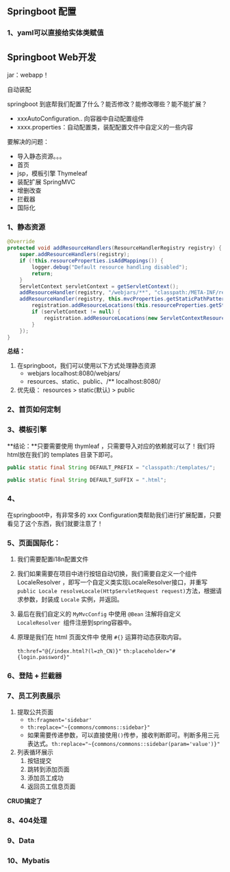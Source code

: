 ## Springboot 配置

### 1、yaml可以直接给实体类赋值



## Springboot Web开发

jar：webapp！

自动装配

springboot 到底帮我们配置了什么？能否修改？能修改哪些？能不能扩展？

- xxxAutoConfiguration.. 向容器中自动配置组件
- xxxx.properties：自动配置类，装配配置文件中自定义的一些内容



要解决的问题：

- 导入静态资源。。。
- 首页
- jsp，模板引擎 Thymeleaf
- 装配扩展 SpringMVC
- 增删改查
- 拦截器
- 国际化

### 1、静态资源

```java
@Override
protected void addResourceHandlers(ResourceHandlerRegistry registry) {
    super.addResourceHandlers(registry);
    if (!this.resourceProperties.isAddMappings()) {
        logger.debug("Default resource handling disabled");
        return;
    }
    ServletContext servletContext = getServletContext();
    addResourceHandler(registry, "/webjars/**", "classpath:/META-INF/resources/webjars/");
    addResourceHandler(registry, this.mvcProperties.getStaticPathPattern(), (registration) -> {
        registration.addResourceLocations(this.resourceProperties.getStaticLocations());
        if (servletContext != null) {
            registration.addResourceLocations(new ServletContextResource(servletContext, SERVLET_LOCATION));
        }
    });
}
```



**总结：**

1. 在springboot，我们可以使用以下方式处理静态资源
   - webjars	localhost:8080/webjars/
   - resources、static、public、/**        localhost:8080/
2. 优先级： resources > static(默认) > public



### 2、首页如何定制



### 3、模板引擎

**结论：**只要需要使用 thymleaf ，只需要导入对应的依赖就可以了！我们将html放在我们的 templates 目录下即可。

```java
public static final String DEFAULT_PREFIX = "classpath:/templates/";

public static final String DEFAULT_SUFFIX = ".html";
```



### 4、

在springboot中，有非常多的 xxx Configuration类帮助我们进行扩展配置，只要看见了这个东西，我们就要注意了！

### 5、页面国际化：

1. 我们需要配置i18n配置文件

2. 我们如果需要在项目中进行按钮自动切换，我们需要自定义一个组件 LocaleResolver ，即写一个自定义类实现LocaleResolver接口，并重写`public Locale resolveLocale(HttpServletRequest request)`方法，根据请求参数，封装成 `Locale` 实例，并返回。

3. 最后在我们自定义的 `MyMvcConfig` 中使用 `@Bean` 注解将自定义`LocaleResolver `组件注册到spring容器中。

4. 原理是我们在 html 页面文件中 使用 `#{}` 运算符动态获取内容。

   `th:href="@{/index.html?(l=zh_CN)}"` `th:placeholder="#{login.password}"`

### 6、登陆 + 拦截器

### 7、员工列表展示

1. 提取公共页面
    - `th:fragment='sidebar'`
    - `th:replace="~{commons/commons::sidebar}"`
    - 如果需要传递参数，可以直接使用`()`传参，接收判断即可。判断多用三元表达式。`th:replace="~{commons/commons::sidebar(param='value')}"`
2. 列表循环展示
    1. 按钮提交
    2. 跳转到添加页面
    3. 添加员工成功
    4. 返回员工信息页面

**CRUD搞定了**

### 8、404处理



### 9、Data



### 10、Mybatis

